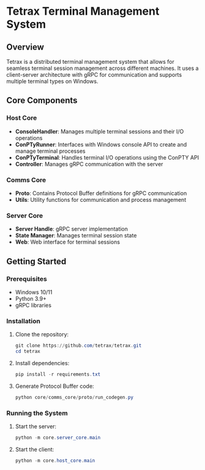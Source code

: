# Tetrax Terminal Management System

## Overview

Tetrax is a distributed terminal management system that allows for seamless terminal session management across different machines. It uses a client-server architecture with gRPC for communication and supports multiple terminal types on Windows.

## Core Components

### Host Core

- **ConsoleHandler**: Manages multiple terminal sessions and their I/O operations
- **ConPTyRunner**: Interfaces with Windows console API to create and manage terminal processes
- **ConPTyTerminal**: Handles terminal I/O operations using the ConPTY API
- **Controller**: Manages gRPC communication with the server

### Comms Core

- **Proto**: Contains Protocol Buffer definitions for gRPC communication
- **Utils**: Utility functions for communication and process management

### Server Core

- **Server Handle**: gRPC server implementation
- **State Manager**: Manages terminal session state
- **Web**: Web interface for terminal sessions

## Getting Started

### Prerequisites

- Windows 10/11
- Python 3.9+
- gRPC libraries

### Installation

1. Clone the repository:
   ```powershell
   git clone https://github.com/tetrax/tetrax.git
   cd tetrax
   ```

2. Install dependencies:
   ```powershell
   pip install -r requirements.txt
   ```

3. Generate Protocol Buffer code:
   ```powershell
   python core/comms_core/proto/run_codegen.py
   ```

### Running the System

1. Start the server:
   ```powershell
   python -m core.server_core.main
   ```

2. Start the client:
   ```powershell
   python -m core.host_core.main
   ```
